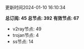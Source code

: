 更新时间2024-01-10 16:10:34

**总订阅: 45**
**总节点: 392**
**有效节点: 67**
- v2ray节点: 49
- trojan节点: 4
- ss节点: 14
